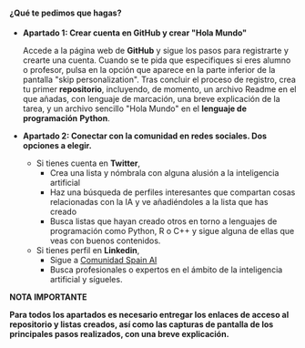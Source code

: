 #### ¿Qué te pedimos que hagas?

- **Apartado 1: Crear cuenta en GitHub y crear "Hola Mundo"**  
      
	Accede a la página web de  **GitHub**  y sigue los pasos para registrarte y crearte una cuenta. Cuando se te pida que especifiques si eres alumno o profesor, pulsa en la opción que aparece en la parte inferior de la pantalla "skip personalization". Tras concluir el proceso de registro, crea tu primer  **repositorio**, incluyendo, de momento, un archivo Readme en el que añadas, con lenguaje de marcación, una breve explicación de la tarea, y un archivo sencillo "Hola Mundo" en el  **lenguaje de programación**  **Python**.

-   **Apartado 2: Conectar con la comunidad en redes sociales. Dos opciones a elegir.**  
    -   Si tienes cuenta en  **Twitter**,
        -   Crea una lista y nómbrala con alguna alusión a la inteligencia artificial
        -   Haz una búsqueda de perfiles interesantes que compartan cosas relacionadas con la  IA  y ve añadiéndoles a la lista que has creado
        -   Busca listas que hayan creado otros en torno a lenguajes de programación como Python, R o C++ y sigue alguna de ellas que veas con buenos contenidos.
    -   Si tienes perfil en  **Linkedin**,
        -   Sigue a  [Comunidad Spain AI](https://www.linkedin.com/company/spainai/?originalSubdomain=es "Acceder a linkedin de la Comunidad Spain AI (Se abre en una nueva ventana)")
        -   Busca profesionales o expertos en el ámbito de la inteligencia artificial y sígueles.

**NOTA IMPORTANTE**

**Para todos los apartados **es necesario entregar los enlaces de acceso al repositorio y listas creados, así como las capturas de pantalla de los principales pasos realizados, con una breve explicación.****
